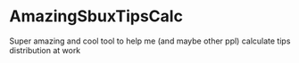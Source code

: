 # AmazingSbuxTipsCalc
Super amazing and cool tool to help me (and maybe other ppl) calculate tips distribution at work
